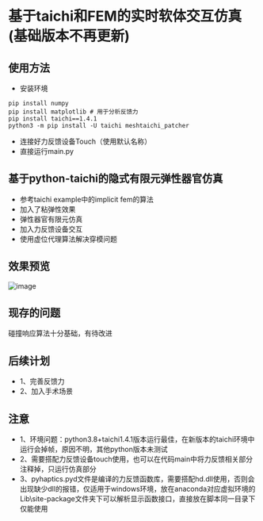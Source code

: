 # 基于taichi和FEM的实时软体交互仿真(基础版本不再更新)
## 使用方法
* 安装环境
```
pip install numpy
pip install matplotlib # 用于分析反馈力
pip install taichi==1.4.1
python3 -m pip install -U taichi meshtaichi_patcher
```
* 连接好力反馈设备Touch（使用默认名称）
* 直接运行main.py
## 基于python-taichi的隐式有限元弹性器官仿真
* 参考taichi example中的implicit fem的算法
* 加入了粘弹性效果
* 弹性器官有限元仿真
* 加入力反馈设备交互
* 使用虚位代理算法解决穿模问题

## 效果预览
![image](https://github.com/LMeteorYu0330/Real-time-soft-deformation-simulation-with-taichi/blob/master/images/23_10_25.gif)

## 现存的问题
碰撞响应算法十分基础，有待改进

## 后续计划
* 1、完善反馈力
* 2、加入手术场景

## 注意
* 1、环境问题：python3.8+taichi1.4.1版本运行最佳，在新版本的taichi环境中运行会掉帧，原因不明，其他python版本未测试
* 2、需要搭配力反馈设备touch使用，也可以在代码main中将力反馈相关部分注释掉，只运行仿真部分
* 3、pyhaptics.pyd文件是编译的力反馈函数库，需要搭配hd.dll使用，否则会出现缺少dll的报错，仅适用于windows环境，放在anaconda对应虚拟环境的Lib\site-package文件夹下可以解析显示函数接口，直接放在脚本同一目录下仅能使用

